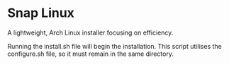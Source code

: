 # Snap Linux
A lightweight, Arch Linux installer focusing on efficiency.

Running the install.sh file will begin the installation.
This script utilises the configure.sh file, so it must remain in the same directory.
